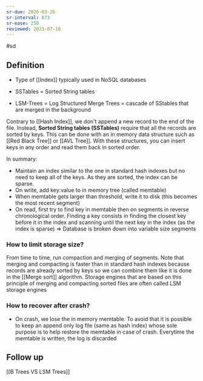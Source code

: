 ```yaml
---
sr-due: 2026-03-26
sr-interval: 673
sr-ease: 250
reviewed: 2023-07-18
---
```


#sd

## Definition

- Type of [[Index]] typically used in NoSQL databases

- SSTables = Sorted String tables
- LSM-Trees = Log Structured Merge Trees = cascade of SStables that are merged in the background

Contrary to [[Hash Index]], we don't append a new record to the end of the file.
Instead, **Sorted String tables (SSTables)** require that all the records are sorted by keys. This can be done with an in memory data structure such as [[Red Black Tree]] or [[AVL Tree]]. With these structures, you can insert keys in any order and read them back in sorted order.

In summary:

- Maintain an index similar to the one in standard hash indexes but no need to keep all
  of the keys. As they are sorted, the index can be sparse.
- On write, add key:value to in memory tree (called memtable)
- When memtable gets larger than threshold, write it to disk (this becomes the most recent  segment)
- On read, first try to find key in memtable then on segments in reverse chronological
  order. Finding a key consists in finding the closest key before it in the index and
  scanning until the next key in the index (as the index is sparse) => Database is broken down into variable size segments

### How to limit storage size?

From time to time, run compaction and merging of segments. Note that merging and compacting is faster than in standard hash indexes because records are already sorted by keys so we can combine them like it is done in the [[Merge sort]] algorithm. Storage engines that are based on this principle of merging and compacting sorted files are often called LSM storage engines

### How to recover after crash?

- On crash, we lose the in memory memtable. To avoid that it is possible to keep an
  append only log file (same as hash index) whose sole purpose is to help restore the
  memtable in case of crash. Everytime the memtable is written, the log is discarded

## Follow up

[[B Trees VS LSM Trees]]
